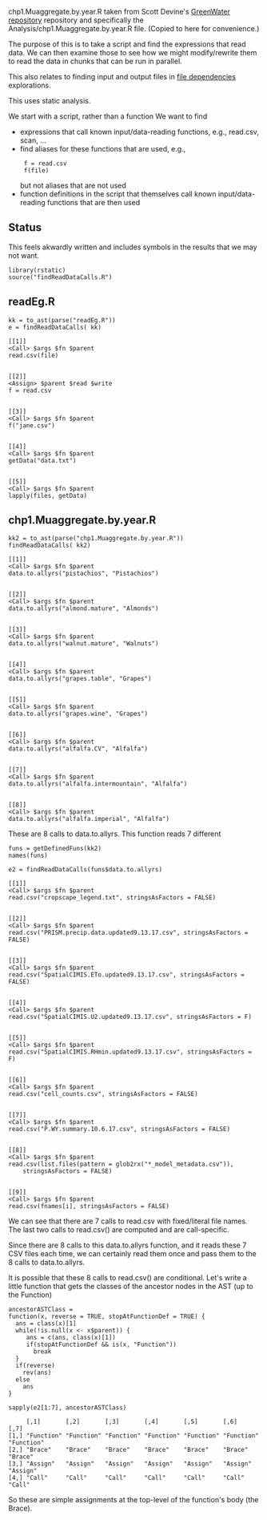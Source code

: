 chp1.Muaggregate.by.year.R taken from Scott Devine's  [GreenWater repository](https://github.com/dsidavis/GreenWater) repository
and specifically the Analysis/chp1.Muaggregate.by.year.R file. (Copied to here for convenience.)


The purpose of this is to take a script and find the expressions that read data.
We can then examine those to see how we might modify/rewrite them to read the data in chunks
that can be run in parallel.

This also relates to finding input and output files in [file dependencies](../file_dep)
explorations.

This uses static analysis.


We start with a script, rather than a function
We want to find 
+ expressions that call known input/data-reading functions, e.g., read.csv, scan, ...
+ find aliases for these functions that are used, e.g.,
  ```
   f = read.csv
   f(file)
  ```
  but not aliases that are not used
+ function definitions in the script that themselves call known input/data-reading functions
  that are then used
  

## Status
This feels akwardly written and includes symbols in the results that we may not want.


```
library(rstatic)  
source("findReadDataCalls.R")
```


## readEg.R
```
kk = to_ast(parse("readEg.R"))
e = findReadDataCalls( kk)

```

```
[[1]]
<Call> $args $fn $parent
read.csv(file) 


[[2]]
<Assign> $parent $read $write
f = read.csv 


[[3]]
<Call> $args $fn $parent
f("jane.csv") 


[[4]]
<Call> $args $fn $parent
getData("data.txt") 


[[5]]
<Call> $args $fn $parent
lapply(files, getData) 
```


## chp1.Muaggregate.by.year.R
```
kk2 = to_ast(parse("chp1.Muaggregate.by.year.R"))
findReadDataCalls( kk2)
```
```
[[1]]
<Call> $args $fn $parent
data.to.allyrs("pistachios", "Pistachios") 


[[2]]
<Call> $args $fn $parent
data.to.allyrs("almond.mature", "Almonds") 


[[3]]
<Call> $args $fn $parent
data.to.allyrs("walnut.mature", "Walnuts") 


[[4]]
<Call> $args $fn $parent
data.to.allyrs("grapes.table", "Grapes") 


[[5]]
<Call> $args $fn $parent
data.to.allyrs("grapes.wine", "Grapes") 


[[6]]
<Call> $args $fn $parent
data.to.allyrs("alfalfa.CV", "Alfalfa") 


[[7]]
<Call> $args $fn $parent
data.to.allyrs("alfalfa.intermountain", "Alfalfa") 


[[8]]
<Call> $args $fn $parent
data.to.allyrs("alfalfa.imperial", "Alfalfa") 
```
These are 8 calls to data.to.allyrs. This function
reads 7 different



```
funs = getDefinedFuns(kk2)
names(funs)
```

```
e2 = findReadDataCalls(funs$data.to.allyrs)
```
```
[[1]]
<Call> $args $fn $parent
read.csv("cropscape_legend.txt", stringsAsFactors = FALSE) 


[[2]]
<Call> $args $fn $parent
read.csv("PRISM.precip.data.updated9.13.17.csv", stringsAsFactors = FALSE) 


[[3]]
<Call> $args $fn $parent
read.csv("SpatialCIMIS.ETo.updated9.13.17.csv", stringsAsFactors = FALSE) 


[[4]]
<Call> $args $fn $parent
read.csv("SpatialCIMIS.U2.updated9.13.17.csv", stringsAsFactors = F) 


[[5]]
<Call> $args $fn $parent
read.csv("SpatialCIMIS.RHmin.updated9.13.17.csv", stringsAsFactors = F) 


[[6]]
<Call> $args $fn $parent
read.csv("cell_counts.csv", stringsAsFactors = FALSE) 


[[7]]
<Call> $args $fn $parent
read.csv("P.WY.summary.10.6.17.csv", stringsAsFactors = FALSE) 


[[8]]
<Call> $args $fn $parent
read.csv(list.files(pattern = glob2rx("*_model_metadata.csv")), 
    stringsAsFactors = FALSE) 


[[9]]
<Call> $args $fn $parent
read.csv(fnames[i], stringsAsFactors = FALSE) 
```

We can see that there are 7 calls to read.csv with fixed/literal file names.
The last two calls to read.csv() are computed and are call-specific.

Since there are 8 calls to this data.to.allyrs function, and it reads these
7 CSV files each time, we can certainly read them once and pass them to the 
8 calls to data.to.allyrs.

It is possible that these 8 calls to read.csv() are conditional.
Let's write a little function that gets the classes of the ancestor nodes in the AST
(up to the Function)
```
ancestorASTClass = 
function(x, reverse = TRUE, stopAtFunctionDef = TRUE) {
  ans = class(x)[1]
  while(!is.null(x <- x$parent)) {
     ans = c(ans, class(x)[1])
	 if(stopAtFunctionDef && is(x, "Function"))
       break
  }
  if(reverse)
    rev(ans)
  else
    ans
}
```
```
sapply(e2[1:7], ancestorASTClass)
```
```
     [,1]       [,2]       [,3]       [,4]       [,5]       [,6]       [,7]      
[1,] "Function" "Function" "Function" "Function" "Function" "Function" "Function"
[2,] "Brace"    "Brace"    "Brace"    "Brace"    "Brace"    "Brace"    "Brace"   
[3,] "Assign"   "Assign"   "Assign"   "Assign"   "Assign"   "Assign"   "Assign"  
[4,] "Call"     "Call"     "Call"     "Call"     "Call"     "Call"     "Call"    
```
So these are simple assignments at the top-level of the function's body (the Brace).
